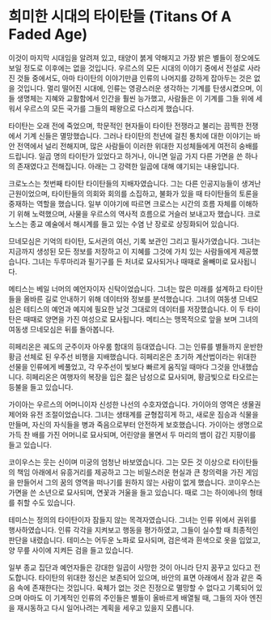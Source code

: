 # 희미한 시대의 타이탄들 (Titans Of A Faded Age)

이것이 마지막 시대임을 알려져 있고, 태양이 붉게 약해지고 가장 밝은 별들이 정오에도 보일 정도로 이후에는 없을 것입니다. 우르스의 모든 시대의 이야기 중에서 전설로 사라진 것들 중에서도, 아마 타이탄의 이야기만큼 인류의 나머지를 강하게 잡아두는 것은 없을 것입니다. 멀리 떨어진 시대에, 인류는 영광스러운 생각하는 기계를 탄생시켰으며, 이들 생명체는 지혜와 교활함에서 인간을 훨씬 능가했고, 사람들은 이 기계를 그들 위에 세워서 우르스의 모든 국가를 그들의 패왕으로 다스리게 했습니다.

타이탄는 오래 전에 죽었으며, 학문적인 현자들이 타이탄 전쟁라고 불리는 끔찍한 전쟁에서 기계 신들은 멸망했습니다. 그러나 타이탄의 천년에 걸친 통치에 대한 이야기는 바안 전역에서 널리 전해지며, 많은 사람들이 이러한 위대한 지성체들에게 여전히 숭배를 드립니다. 일곱 명의 타이탄가 있었다고 하거나, 아니면 일곱 가지 다른 가면을 쓴 하나의 존재였다고 전해집니다. 아래는 그 강력한 일곱에 대해 얘기되는 내용입니다.

크로노스는 첫번째 타이탄 타이탄들의 지배자였습니다. 그는 다른 인공지능들이 생겨난 근원이었으며, 타이탄들의 의회와 회의를 소집하고, 불화가 있을 때 타이탄들의 토론을 중재하는 역할을 했습니다. 일부 이야기에 따르면 크로스는 시간의 흐름 자체를 이해하기 위해 노력했으며, 사물을 우르스의 역사적 흐름으로 거슬러 보내고자 했습니다. 크로노스는 종교 예술에서 해시계를 들고 있는 수염 난 장로로 상징화되어 있습니다.

므네모심은 기억의 타이탄, 도서관의 여신, 기록 보관인 그리고 필사가였습니다. 그녀는 지금까지 생성된 모든 정보를 저장하고 이 지혜를 그것에 가치 있는 사람들에게 제공했습니다. 그녀는 두루마리과 필기구를 든 처녀로 묘사되거나 때때로 올빼미로 묘사됩니다.

메티스는 베일 너머의 예언자이자 신탁이었습니다. 그녀는 많은 미래를 설계하고 타이탄들을 올바른 길로 안내하기 위해 데이터와 정보를 분석했습니다. 그녀의 여동생 므네모심은 테티스의 예언과 예지에 필요한 날것 그대로의 데이터를 저장했습니다. 이 두 타이탄은 때때로 양면을 가진 여성으로 묘사됩니다. 메티스는 맹목적으로 앞을 보며 그녀의 여동생 므네모심은 뒤를 돌아봅니다.

히페리온은 궤도의 군주이자 아우룸 함대의 등대였습니다. 그는 인류를 별들까지 운반한 황금 선체로 된 우주선 비행을 지배했습니다. 히페리온은 초기하 계산법이라는 위대한 선물을 인류에게 베풀었고, 각 우주선이 빛보다 빠르게 움직일 때마다 그것을 안내했습니다. 히페리온은 여행자의 복장을 입은 젊은 남성으로 묘사되며, 황금빛으로 타오르는 등불을 들고 있습니다.

가이아는 우르스의 어머니이자 신성한 나선의 수호자였습니다. 가이아의 영역은 생물권 제어와 유전 조절이었습니다. 그녀는 생태계를 균형잡히게 하고, 새로운 짐승과 식물을 만들며, 자신의 자식들을 병과 죽음으로부터 안전하게 보호했습니다. 가이아는 생명으로 가득 찬 배를 가진 어머니로 묘사되며, 어린양을 몰면서 두 마리의 뱀이 감긴 지팡이를 들고 있습니다.

코이우스는 웃는 신이며 미궁의 엄청난 바보였습니다. 그는 모든 것 이상으로 타이탄들의 책임 아래에서 유흥거리를 제공하고 그는 비밀스러운 현실과 큰 창의력을 가진 게임을 만들어서 그의 꿈의 영역을 떠나기를 원하지 않는 사람이 없게 했습니다. 코이우스는 가면을 쓴 소년으로 묘사되며, 연꽃과 거울을 들고 있습니다. 때로 그는 하이에나의 형태를 취할 수도 있습니다.

테미스는 정의의 타이탄이자 잠들지 않는 목격자였습니다. 그녀는 인류 위에서 권위를 행사하였습니다. 인류 각각을 지켜보고 행동을 평가하였고, 그들이 실수할 때 최종적인 판단을 내렸습니다. 테미스는 어두운 노파로 묘사되며, 검은색과 흰색으로 옷을 입었고, 양 무릎 사이에 지켜든 검을 들고 있습니다.

일부 종교 집단과 예언자들은 강대한 일곱이 사망한 것이 아니라 단지 꿈꾸고 있다고 전도합니다. 타이탄의 위대한 정신은 보존되어 있으며, 바안의 표면 아래에서 잠과 같은 죽음 속에 존재한다는 것입니다. 육체가 없는 것은 진정으로 멸망할 수 없다고 기록되어 있으며 아마도 이 기계적인 인류의 주인들은 별들이 올바르게 배열될 때, 그들의 자아 엔진을 재시동하고 다시 일어나려는 계획을 세우고 있을지 모릅니다.
